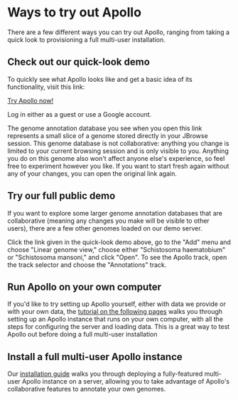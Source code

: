 # Ways to try out Apollo

There are a few different ways you can try out Apollo, ranging from taking a
quick look to provisioning a full multi-user installation.

## Check out our quick-look demo

To quickly see what Apollo looks like and get a basic idea of its functionality,
visit this link:

[Try Apollo now!](https://demo.apollo.jbrowse.org/?session=share-oPRJK2yMUq&password=qMrK4)

Log in either as a guest or use a Google account.

The genome annotation database you see when you open this link represents a
small slice of a genome stored directly in your JBrowse session. This genome
database is not collaborative: anything you change is limited to your current
browsing session and is only visible to you. Anything you do on this genome also
won't affect anyone else's experience, so feel free to experiment however you
like. If you want to start fresh again without any of your changes, you can open
the original link again.

## Try our full public demo

If you want to explore some larger genome annotation databases that are
collaborative (meaning any changes you make will be visible to other users),
there are a few other genomes loaded on our demo server.

Click the link given in the quick-look demo above, go to the "Add" menu and
choose "Linear genome view," choose either "Schistosoma haematobium" or
"Schistosoma mansoni," and click "Open". To see the Apollo track, open the track
selector and choose the "Annotations" track.

## Run Apollo on your own computer

If you'd like to try setting up Apollo yourself, either with data we provide or
with your own data, the
[tutorial on the following pages](./local-demo/setting-up) walks you through
setting up an Apollo instance that runs on your own computer, with all the steps
for configuring the server and loading data. This is a great way to test Apollo
out before doing a full multi-user installation

## Install a full multi-user Apollo instance

Our [installation guide](../installation/background) walks you through deploying
a fully-featured multi-user Apollo instance on a server, allowing you to take
advantage of Apollo's collaborative features to annotate your own genomes.
